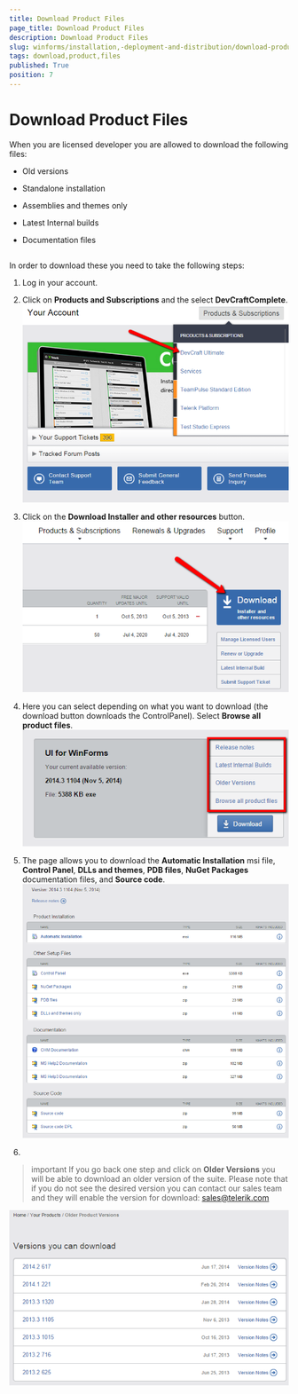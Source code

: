 ```yaml
---
title: Download Product Files
page_title: Download Product Files
description: Download Product Files
slug: winforms/installation,-deployment-and-distribution/download-product-files
tags: download,product,files
published: True
position: 7
---
```


# Download Product Files



When you are licensed developer you are allowed to download the following files:

* Old versions

* Standalone installation 

* Assemblies and themes only

* Latest Internal builds

* Documentation files

## 

In order to download these you need to take the following steps:

1. Log in your account.

1. Click on __Products and Subscriptions__ and the select __DevCraftComplete__.
            ![installation-deployment-and-distribution-download-product-files 001](images/installation-deployment-and-distribution-download-product-files001.png)

1. Click on the __Download Installer and other resources__ button.
            ![installation-deployment-and-distribution-download-product-files 002](images/installation-deployment-and-distribution-download-product-files002.png)

1. Here you can select depending on what you want to download (the download button downloads the ControlPanel). Select
              __Browse all product files__.
            ![installation-deployment-and-distribution-download-product-files 003](images/installation-deployment-and-distribution-download-product-files003.png)

1. The page allows you to download the __Automatic Installation__ msi file, __Control Panel__,
              __DLLs and themes__, __PDB files__, __NuGet Packages__
              documentation files, and __Source code__.
            ![installation-deployment-and-distribution-download-product-files 004](images/installation-deployment-and-distribution-download-product-files004.png)

1. 

>important If you go back one step and click on __Older Versions__ you will be able to download an older version of the suite. Please note that if you do not see the desired version you can contact our sales team and they will enable the version for download: [sales@telerik.com](mailto:sales@telerik.co)

![installation-deployment-and-distribution-download-product-files 005](images/installation-deployment-and-distribution-download-product-files005.png)
